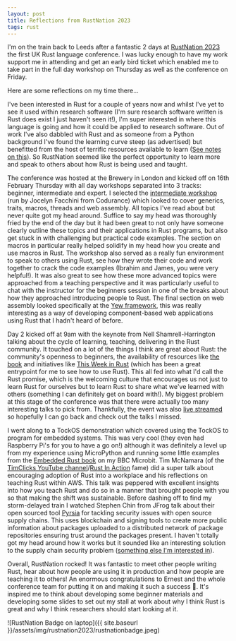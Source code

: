 ```yaml
---
layout: post
title: Reflections from RustNation 2023
tags: rust
---
```



I'm on the train back to Leeds after a fantastic 2 days at [RustNation 2023](https://www.rustnationuk.com/) the first UK Rust language conference. 
I was lucky enough to have my work support me in attending and get an early bird ticket which enabled me to take part in the full day workshop on Thursday as well as the conference on Friday.

Here are some reflections on my time there...

I've been interested in Rust for a couple of years now and whilst I've yet to see it used within research software (I'm sure research software written is Rust does exist I just haven't seen it!), I'm super interested in where this language is going and how it could be applied to research software.
Out of work I've also dabbled with Rust and as someone from a Python background I've found the learning curve steep (as advertised) but benefitted from the host of terrific resources available to learn ([See notes on this](../learn_rust.md)).
So RustNation seemed like the perfect opportunity to learn more and speak to others about how Rust is being used and taught.

The conference was hosted at the Brewery in London and kicked off on 16th February Thursday with all day workshops separated into 3 tracks: beginner, intermediate and expert.
I selected the [intermediate workshop](https://github.com/codurance/rust-nation-intermediate-workshop) (run by Jocelyn Facchini from Codurance) which looked to cover generics, traits, macros, threads and web assembly. 
All topics I've read about but never quite got my head around.
Suffice to say my head was thoroughly fried by the end of the day but it had been great to not only have someone clearly outline these topics and their applications in Rust programs, but also get stuck in with challenging but practical code examples.
The section on macros in particular really helped solidify in my head how you create and use macros in Rust.
The workshop also served as a really fun environment to speak to others using Rust, see how they wrote their code and work together to crack the code examples (Ibrahim and James, you were very helpful!). 
It was also great to see how these more advanced topics were approached from a teaching perspective and it was particularly useful to chat with the instructor for the beginners session in one of the breaks about how they approached introducing people to Rust.
The final section on web assembly looked specifically at the [Yew framework](https://yew.rs/), this was really interesting as a way of developing component-based web applications using Rust that I hadn't heard of before.

Day 2 kicked off at 9am with the keynote from Nell Shamrell-Harrington talking about the cycle of learning, teaching, delivering in the Rust community.
It touched on a lot of the things I think are great about Rust: the community's openness to beginners, the  availability of resources like [the book](https://doc.rust-lang.org/book/) and initiatives like [This Week in Rust](https://this-week-in-rust.org/) (which has been a great entrypoint for me to see how to use Rust).
This all fed into what I'd call the Rust promise, which is the welcoming culture that encourages us not just to learn Rust for ourselves but to learn Rust to share what we've learned with others (something I can definitely get on board with!).
My biggest problem at this stage of the conference was that there were actually too many interesting talks to pick from.
Thankfully, the event was also [live streamed](https://live.rustnationuk.com/) so hopefully I can go back and check out the talks I missed.

I went along to a TockOS demonstration which covered using the TockOS to program for embedded systems.
This was very cool (they even had Raspberry Pi's for you to have a go on!) although it was definitely a level up from my experience using MicroPython and running some little examples from the [Embedded Rust book](https://docs.rust-embedded.org/discovery/microbit/index.html) on my BBC Microbit.
Tim McNamara (of the [TimClicks YouTube channel](https://www.youtube.com/c/timclicks)/[Rust In Action](https://www.manning.com/books/rust-in-action) fame) did a super talk about encouraging adoption of Rust into a workplace and his reflections on teaching Rust within AWS.
This talk was peppered with excellent insights into how you teach Rust and do so in a manner that brought people with you so that making the shift was sustainable.
Before dashing off to find my storm-delayed train I watched Stephen Chin from JFrog talk about their open sourced tool [Pyrsia](https://pyrsia.io/) for tackling security issues with open source supply chains.
This uses blockchain and signing tools to create more public information about packages uploaded to a distributed network of package repositories ensuring trust around the packages present.
I haven't totally got my head around how it works but it sounded like an interesting solution to the supply chain security problem ([something else I'm interested in](https://software.ac.uk/about/fellows/alex-coleman)).

Overall, RustNation rocked! It was fantastic to meet other people writing Rust, hear about how people are using it in production and how people are teaching it to others! 
An enormous congratulations to Ernest and the whole conference team for putting it on and making it such a success 🎉.
It's inspired me to think about developing some beginner materials and developing some slides to set out my stall at work about why I think Rust is great and why I think researchers should start looking at it.

![RustNation Badge on laptop]({{ site.baseurl }}/assets/img/rustnation2023/rustnationbadge.jpeg)
